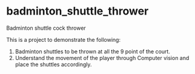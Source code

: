 # badminton_shuttle_thrower
Badminton shuttle cock thrower

This is a project to demonstrate the following:
1. Badminton shuttles to be thrown at all the 9 point of the court.
2. Understand the movement of the player through Computer vision and place the shuttles accordingly.
